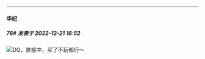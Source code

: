 

*****

####  华妃  
##### 76#       发表于 2022-12-21 16:52

<img src="https://static.saraba1st.com/image/smiley/face2017/001.png" referrerpolicy="no-referrer">DQ，直接冲，买了不玩都行～

